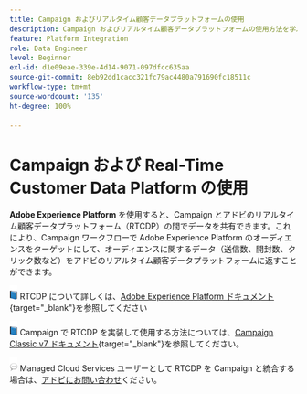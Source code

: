```yaml
---
title: Campaign およびリアルタイム顧客データプラットフォームの使用
description: Campaign およびリアルタイム顧客データプラットフォームの使用方法を学ぶ
feature: Platform Integration
role: Data Engineer
level: Beginner
exl-id: d1e09eae-339e-4d14-9071-097dfcc635aa
source-git-commit: 8eb92dd1cacc321fc79ac4480a791690fc18511c
workflow-type: tm+mt
source-wordcount: '135'
ht-degree: 100%

---
```


# Campaign および Real-Time Customer Data Platform の使用

**Adobe Experience Platform** を使用すると、Campaign とアドビのリアルタイム顧客データプラットフォーム（RTCDP）の間でデータを共有できます。これにより、Campaign ワークフローで Adobe Experience Platform のオーディエンスをターゲットにして、オーディエンスに関するデータ（送信数、開封数、クリック数など）をアドビのリアルタイム顧客データプラットフォームに返すことができます。

![](../assets/do-not-localize/book.png) RTCDP について詳しくは、[Adobe Experience Platform ドキュメント](https://experienceleague.adobe.com/docs/experience-platform/rtcdp/overview.html?lang=ja){target=&quot;_blank&quot;}を参照してください

![](../assets/do-not-localize/book.png) Campaign で RTCDP を実装して使用する方法については、[Campaign Classic v7 ドキュメント](https://experienceleague.adobe.com/docs/campaign-classic/using/integrating-with-adobe-experience-cloud/aep-sources-destinations/get-started-sources-destinations.html?lang=ja#integrating-with-adobe-experience-cloud){target=&quot;_blank&quot;}を参照してください。

![](../assets/do-not-localize/speech.png) Managed Cloud Services ユーザーとして RTCDP を Campaign と統合する場合は、[アドビにお問い合わせ](../start/campaign-faq.md#support)ください。
